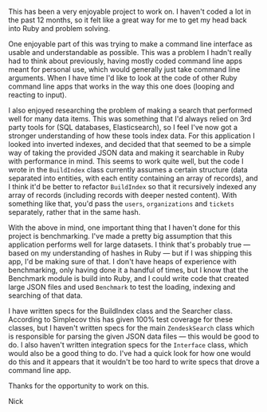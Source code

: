 This has been a very enjoyable project to work on. I haven't coded a lot in the past 12 months, so it felt like a great way for me to get my head back into Ruby and problem solving.

One enjoyable part of this was trying to make a command line interface as usable and understandable as possible. This was a problem I hadn't really had to think about previously, having mostly coded command line apps meant for personal use, which would generally just take command line arguments.  When I have time I'd like to look at the code of other Ruby command line apps that works in the way this one does (looping and reacting to input).

I also enjoyed researching the problem of making a search that performed well for many data items. This was something that I'd always relied on 3rd party tools for (SQL databases, Elasticsearch), so I feel I've now got a stronger understanding of how these tools index data. For this application I looked into inverted indexes, and decided that that seemed to be a simple way of taking the provided JSON data and making it searchable in Ruby with performance in mind. This seems to work quite well, but the code I wrote in the `BuildIndex` class currently assumes a certain structure (data separated into entities, with each entity containing an array of records), and I think it'd be better to refactor `BuildIndex` so that it recursively indexed any array of records (including records with deeper nested content). With something like that, you'd pass the `users`, `organizations` and `tickets` separately, rather that in the same hash.

With the above in mind, one important thing that I haven't done for this project is benchmarking. I've made a pretty big assumption that this application performs well for large datasets. I think that's probably true — based on my understanding of hashes in Ruby — but if I was shipping this app, I'd be making sure of that. I don't have heaps of experience with benchmarking, only having done it a handful of times, but I know that the Benchmark module is build into Ruby, and I could write code that created large JSON files and used `Benchmark` to test the loading, indexing and searching of that data.

I have written specs for the BuildIndex class and the Searcher class. According to Simplecov this has given 100% test coverage for these classes, but I haven't written specs for the main `ZendeskSearch` class which is responsible for parsing the given JSON data files — this would be good to do. I also haven't written integration specs for the `Interface` class, which would also be a good thing to do. I've had a quick look for how one would do this and it appears that it wouldn't be too hard to write specs that drove a command line app.

Thanks for the opportunity to work on this.

Nick
